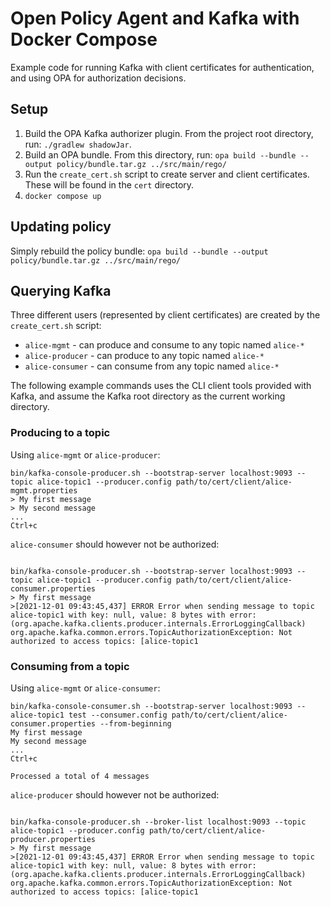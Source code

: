 # Open Policy Agent and Kafka with Docker Compose

Example code for running Kafka with client certificates for authentication, and using OPA for authorization decisions.

## Setup

1. Build the OPA Kafka authorizer plugin. From the project root directory, run: `./gradlew shadowJar`.
2. Build an OPA bundle. From this directory, run: `opa build --bundle --output policy/bundle.tar.gz ../src/main/rego/`
3. Run the `create_cert.sh` script to create server and client certificates. These will be found in the `cert` directory.
4. `docker compose up`

## Updating policy

Simply rebuild the policy bundle: `opa build --bundle --output policy/bundle.tar.gz ../src/main/rego/`

## Querying Kafka

Three different users (represented by client certificates) are created by the `create_cert.sh` script:

* `alice-mgmt` - can produce and consume to any topic named `alice-*`
* `alice-producer` - can produce to any topic named `alice-*`
* `alice-consumer` - can consume from any topic named `alice-*`

The following example commands uses the CLI client tools provided with Kafka,
and assume the Kafka root directory as the current working directory.

### Producing to a topic

Using `alice-mgmt` or `alice-producer`:

```shell
bin/kafka-console-producer.sh --bootstrap-server localhost:9093 --topic alice-topic1 --producer.config path/to/cert/client/alice-mgmt.properties
> My first message
> My second message
...
Ctrl+c
```

`alice-consumer` should however not be authorized:

```shell

bin/kafka-console-producer.sh --bootstrap-server localhost:9093 --topic alice-topic1 --producer.config path/to/cert/client/alice-consumer.properties
> My first message
>[2021-12-01 09:43:45,437] ERROR Error when sending message to topic alice-topic1 with key: null, value: 8 bytes with error: (org.apache.kafka.clients.producer.internals.ErrorLoggingCallback)
org.apache.kafka.common.errors.TopicAuthorizationException: Not authorized to access topics: [alice-topic1
```

### Consuming from a topic

Using `alice-mgmt` or `alice-consumer`:

```shell
bin/kafka-console-consumer.sh --bootstrap-server localhost:9093 --alice-topic1 test --consumer.config path/to/cert/client/alice-consumer.properties --from-beginning
My first message
My second message
...
Ctrl+c

Processed a total of 4 messages
```

`alice-producer` should however not be authorized:

```shell

bin/kafka-console-producer.sh --broker-list localhost:9093 --topic alice-topic1 --producer.config path/to/cert/client/alice-producer.properties
> My first message
>[2021-12-01 09:43:45,437] ERROR Error when sending message to topic alice-topic1 with key: null, value: 8 bytes with error: (org.apache.kafka.clients.producer.internals.ErrorLoggingCallback)
org.apache.kafka.common.errors.TopicAuthorizationException: Not authorized to access topics: [alice-topic1
```